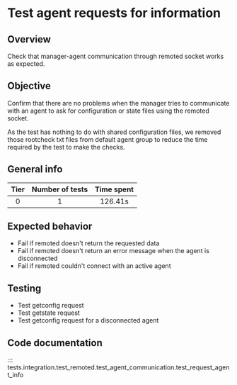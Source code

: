 # Test agent requests for information
## Overview
Check that manager-agent communication through remoted socket works as expected.

## Objective

Confirm that there are no problems when the manager tries to communicate with an agent to ask for configuration or
state files using the remoted socket.

As the test has nothing to do with shared configuration files, we removed those rootcheck txt files from default agent 
group to reduce the time required by the test to make the checks.

## General info

|Tier | Number of tests | Time spent |
|:--:|:--:|:--:|
| 0 | 1 | 126.41s |

## Expected behavior

- Fail if remoted doesn't return the requested data
- Fail if remoted doesn't return an error message when the agent is disconnected
- Fail if remoted couldn't connect with an active agent
## Testing

- Test getconfig request
- Test getstate request
- Test getconfig request for a disconnected agent

## Code documentation
::: tests.integration.test_remoted.test_agent_communication.test_request_agent_info
